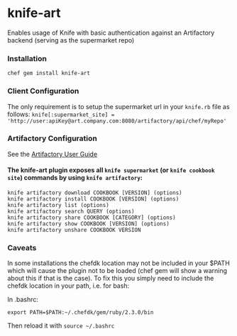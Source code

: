 # knife-art
Enables usage of Knife with basic authentication against an Artifactory backend (serving as the supermarket repo)  

### Installation
`chef gem install knife-art`

### Client Configuration
The only requirement is to setup the supermarket url in your `knife.rb` file as follows:
`knife[:supermarket_site] = 'http://user:apiKey@art.company.com:8080/artifactory/api/chef/myRepo'`

### Artifactory Configuration
See the [Artifactory User Guide](https://www.jfrog.com/confluence/display/RTF/Chef+Supermarket)

#### The knife-art plugin exposes all `knife supermarket` (or `knife cookbook site`) commands by using `knife artifactory`:
```
knife artifactory download COOKBOOK [VERSION] (options)
knife artifactory install COOKBOOK [VERSION] (options)
knife artifactory list (options)
knife artifactory search QUERY (options)
knife artifactory share COOKBOOK [CATEGORY] (options)
knife artifactory show COOKBOOK [VERSION] (options)
knife artifactory unshare COOKBOOK VERSION
```

### Caveats
In some installations the chefdk location may not be included in your $PATH which will cause
the plugin not to be loaded (chef gem will show a warning about this if that is the case).
To fix this you simply need to include the chefdk location in your path, i.e. for bash:

In .bashrc:
```
export PATH=$PATH:~/.chefdk/gem/ruby/2.3.0/bin
```
Then reload it with ```source ~/.bashrc```